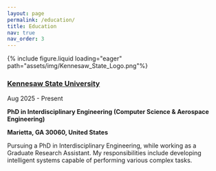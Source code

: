 ```yaml
---
layout: page
permalink: /education/
title: Education
nav: true
nav_order: 3
---
```

<div class="project0">
    <div class="image-container0">
        {% include figure.liquid loading="eager" path="assets/img/Kennesaw_State_Logo.png"%}
    </div>
    <div class="project-details0">
        <div class="heading">
        <a href="https://www.kennesaw.edu/"><h3>Kennesaw State University</h3></a>
        <span class="timeline">Aug 2025 - Present</span>
        </div>
        <p><strong>PhD in Interdisciplinary Engineering (Computer Science & Aerospace Engineering)</strong></p>     
        <p><strong>Marietta, GA 30060, United States</strong></p>
        <p>Pursuing a PhD in Interdisciplinary Engineering, while working as a Graduate Research Assistant. My responsibilities include developing intelligent systems capable of performing various complex tasks.</p>
    </div>
</div>
